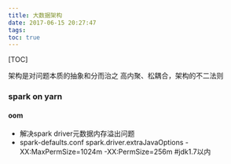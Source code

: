 ```yaml
---
title: 大数据架构
date: 2017-06-15 20:27:47
tags:
toc: true
---
```


[TOC]


架构是对问题本质的抽象和分而治之
高内聚、松耦合，架构的不二法则









### spark on yarn 
#### oom
- 解决spark driver元数据内存溢出问题
- spark-defaults.conf
spark.driver.extraJavaOptions           -XX:MaxPermSize=1024m -XX:PermSize=256m #jdk1.7以内